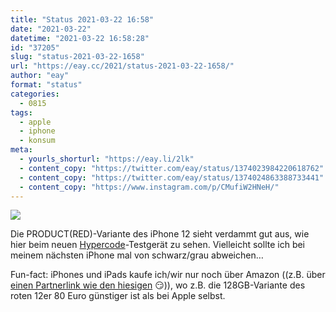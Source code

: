 ```yaml
---
title: "Status 2021-03-22 16:58"
date: "2021-03-22"
datetime: "2021-03-22 16:58:28"
id: "37205"
slug: "status-2021-03-22-1658"
url: "https://eay.cc/2021/status-2021-03-22-1658/"
author: "eay"
format: "status"
categories:
  - 0815
tags:
  - apple
  - iphone
  - konsum
meta:
  - yourls_shorturl: "https://eay.li/2lk"
  - content_copy: "https://twitter.com/eay/status/1374023984220618762"
  - content_copy: "https://twitter.com/eay/status/1374024863388733441"
  - content_copy: "https://www.instagram.com/p/CMufiW2HNeH/"
---
```


![](https://eay.cc/uploads/2021/iphone12red.jpg)

Die PRODUCT(RED)-Variante des iPhone 12 sieht verdammt gut aus, wie hier beim neuen [Hypercode](https://hypercode.de/)\-Testgerät zu sehen. Vielleicht sollte ich bei meinem nächsten iPhone mal von schwarz/grau abweichen…

Fun-fact: iPhones und iPads kaufe ich/wir nur noch über Amazon ((z.B. über [einen Partnerlink wie den hiesigen](https://amzn.to/39outBD) 😏)), wo z.B. die 128GB-Variante des roten 12er 80 Euro günstiger ist als bei Apple selbst.
